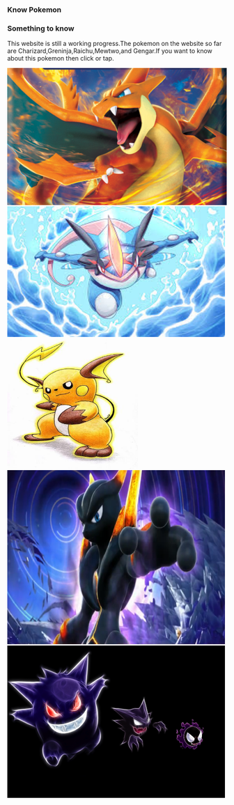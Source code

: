 ### Know Pokemon
### Something to know
This website is still a working progress.The pokemon on the website so far are Charizard,Greninja,Raichu,Mewtwo,and Gengar.If you want to know about this pokemon then click or tap.

 [<img src="Charizard.png"/>](Charizard.md)
[<img src="mega Greninja.jpeg" height="300" width="500"/>](Greninja.md)
[<img src="Raichu-pokemon-21626756-342-500.jpg" height="300" width="300"/>](Raichu.md)
[<img src="pokken-darkmewtwo-750.png" height="400" width="500"/>](Mewtwo.md)
<img src="gengar-haunter-gastly-pokemon.jpg" height="350" width="500"/>
 











